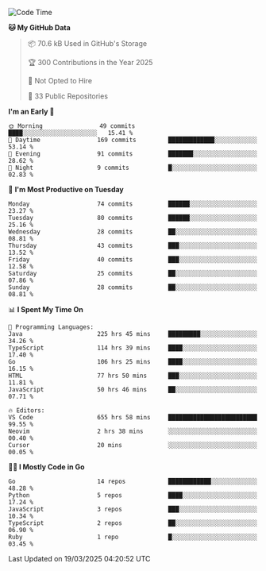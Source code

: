 <!--START_SECTION:thansetan-waka-->
![Code Time](http://img.shields.io/badge/Code%20Time-659%20hrs%2040%20mins-blue)

**🐱 My GitHub Data** 

> 📦 70.6 kB Used in GitHub's Storage 
 > 
> 🏆 300 Contributions in the Year 2025
 > 
> 🚫 Not Opted to Hire
 > 
> 📜 33 Public Repositories 
 > 

**I'm an Early 🐤** 

```text
🌞 Morning                49 commits          ████░░░░░░░░░░░░░░░░░░░░░   15.41 % 
🌆 Daytime                169 commits         █████████████░░░░░░░░░░░░   53.14 % 
🌃 Evening                91 commits          ███████░░░░░░░░░░░░░░░░░░   28.62 % 
🌙 Night                  9 commits           █░░░░░░░░░░░░░░░░░░░░░░░░   02.83 % 
```

📅 **I'm Most Productive on Tuesday** 

```text
Monday                   74 commits          ██████░░░░░░░░░░░░░░░░░░░   23.27 % 
Tuesday                  80 commits          ██████░░░░░░░░░░░░░░░░░░░   25.16 % 
Wednesday                28 commits          ██░░░░░░░░░░░░░░░░░░░░░░░   08.81 % 
Thursday                 43 commits          ███░░░░░░░░░░░░░░░░░░░░░░   13.52 % 
Friday                   40 commits          ███░░░░░░░░░░░░░░░░░░░░░░   12.58 % 
Saturday                 25 commits          ██░░░░░░░░░░░░░░░░░░░░░░░   07.86 % 
Sunday                   28 commits          ██░░░░░░░░░░░░░░░░░░░░░░░   08.81 % 
```

📊 **I Spent My Time On** 

```text
💬 Programming Languages: 
Java                     225 hrs 45 mins     █████████░░░░░░░░░░░░░░░░   34.26 % 
TypeScript               114 hrs 39 mins     ████░░░░░░░░░░░░░░░░░░░░░   17.40 % 
Go                       106 hrs 25 mins     ████░░░░░░░░░░░░░░░░░░░░░   16.15 % 
HTML                     77 hrs 50 mins      ███░░░░░░░░░░░░░░░░░░░░░░   11.81 % 
JavaScript               50 hrs 46 mins      ██░░░░░░░░░░░░░░░░░░░░░░░   07.71 % 

🔥 Editors: 
VS Code                  655 hrs 58 mins     █████████████████████████   99.55 % 
Neovim                   2 hrs 38 mins       ░░░░░░░░░░░░░░░░░░░░░░░░░   00.40 % 
Cursor                   20 mins             ░░░░░░░░░░░░░░░░░░░░░░░░░   00.05 % 
```

**🧑‍💻 I Mostly Code in Go** 

```text
Go                       14 repos            ████████████░░░░░░░░░░░░░   48.28 % 
Python                   5 repos             ████░░░░░░░░░░░░░░░░░░░░░   17.24 % 
JavaScript               3 repos             ███░░░░░░░░░░░░░░░░░░░░░░   10.34 % 
TypeScript               2 repos             ██░░░░░░░░░░░░░░░░░░░░░░░   06.90 % 
Ruby                     1 repo              █░░░░░░░░░░░░░░░░░░░░░░░░   03.45 % 
```

Last Updated on 19/03/2025 04:20:52 UTC
<!--END_SECTION:thansetan-waka-->